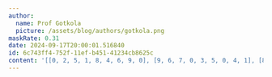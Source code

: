 ```yaml
---
author:
  name: Prof Gotkola
  picture: /assets/blog/authors/gotkola.png
maskRate: 0.31
date: 2024-09-17T20:00:01.516840
id: 6c743ff4-752f-11ef-b451-41234cb8625c
content: '[[0, 2, 5, 1, 8, 4, 6, 9, 0], [9, 6, 7, 0, 3, 5, 0, 4, 1], [8, 4, 0, 0, 9, 0, 2, 0, 0], [2, 0, 0, 4, 0, 7, 0, 0, 9], [6, 7, 8, 0, 1, 9, 4, 2, 5], [4, 0, 0, 8, 5, 2, 3, 0, 0], [0, 0, 4, 5, 7, 3, 9, 6, 0], [5, 3, 6, 0, 2, 0, 7, 1, 4], [7, 9, 0, 6, 4, 1, 5, 3, 8]]'
---
```

